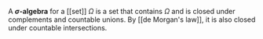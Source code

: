 A **$\sigma$-algebra** for a [[set]] $\Omega$ is a set that contains $\Omega$ and is closed under complements and countable unions. By [[de Morgan's law]], it is also closed under countable intersections.